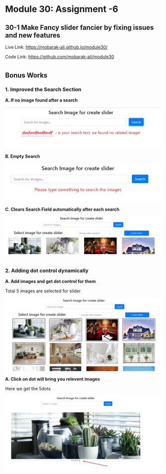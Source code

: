 # Module 30: Assignment -6

## 30-1 Make Fancy slider fancier by fixing issues and new features

Live Link: https://mobarak-ali.github.io/module30/ 

Code Link: https://github.com/mobarak-ali/module30


#

## Bonus Works

### 1. Improved the Search Section

**A. If no image found after a search**

![Empty Search](/images/search03.jpg)

**B. Empty Search**

![Empty Search](/images/search01.jpg)

**C. Clears Search Field automatically after each search**

![Empty Search](/images/search02.jpg)

#



### 2. Adding dot control dynamically

**A. Add images and get dot control for them**

Total 5 images are selected for slider

![Empty Search](/images/dots01.jpg)

**A. Click on dot will bring you relevent images**

Here we get the 5dots

![Empty Search](/images/dots02.jpg)


